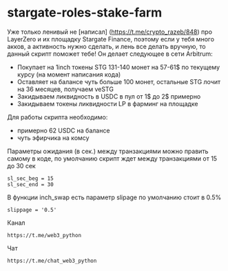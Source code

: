 # stargate-roles-stake-farm

Уже только ленивый не [написал] (https://t.me/crypto_razeb/848) про LayerZero и их площадку Stargate Finance, поэтому если у тебя много акков, а активность нужно сделать, 
и лень все делать вручную, то данный скрипт поможет тебе! Он делает следующее в сети Arbitrum:

* Покупает на 1inch токены STG 131-140 монет на 57-61$ по текущему курсу (на момент написания кода)
* Оставляет на балансе чуть больше 100 монет, остальные STG лочит на 36 месяцев, получаем veSTG
* Закидываем ликвидность в USDC в пул от 1$ до 2$ примерно
* Закидываем токены ликвидности LP в фарминг на площадке

Для работы скрипта необходимо:
* примерно 62 USDC на балансе
* чуть эфирчика на комсу 


Параметры ожидания (в сек.) между транзакциями можно править самому в коде, по умолчанию скрипт ждет между транзакциями от 15 до 30 сек
```
sl_sec_beg = 15
sl_sec_end = 30
```
В функции inch_swap есть параметр slipage по умолчанию стоит в 0.5% 
```
slippage = '0.5'
```


Канал 
```
https://t.me/web3_python
```
Чат
```
https://t.me/chat_web3_python
```
